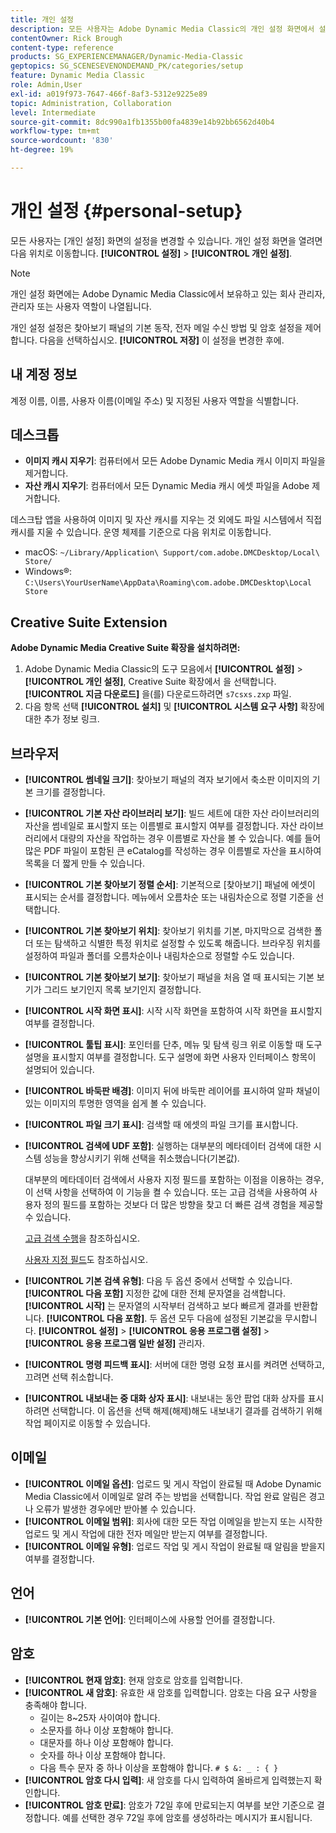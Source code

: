 ```yaml
---
title: 개인 설정
description: 모든 사용자는 Adobe Dynamic Media Classic의 개인 설정 화면에서 설정을 변경할 수 있습니다.
contentOwner: Rick Brough
content-type: reference
products: SG_EXPERIENCEMANAGER/Dynamic-Media-Classic
geptopics: SG_SCENESEVENONDEMAND_PK/categories/setup
feature: Dynamic Media Classic
role: Admin,User
exl-id: a019f973-7647-466f-8af3-5312e9225e89
topic: Administration, Collaboration
level: Intermediate
source-git-commit: 8dc990a1fb1355b00fa4839e14b92bb6562d40b4
workflow-type: tm+mt
source-wordcount: '830'
ht-degree: 19%

---
```


# 개인 설정 {#personal-setup}

모든 사용자는 [개인 설정] 화면의 설정을 변경할 수 있습니다. 개인 설정 화면을 열려면 다음 위치로 이동합니다. **[!UICONTROL 설정]** > **[!UICONTROL 개인 설정]**.

>[!NOTE]
>
>개인 설정 화면에는 Adobe Dynamic Media Classic에서 보유하고 있는 회사 관리자, 관리자 또는 사용자 역할이 나열됩니다.

개인 설정 설정은 찾아보기 패널의 기본 동작, 전자 메일 수신 방법 및 암호 설정을 제어합니다. 다음을 선택하십시오. **[!UICONTROL 저장]** 이 설정을 변경한 후에.

## 내 계정 정보

계정 이름, 이름, 사용자 이름(이메일 주소) 및 지정된 사용자 역할을 식별합니다.

## 데스크톱

* **이미지 캐시 지우기**: 컴퓨터에서 모든 Adobe Dynamic Media 캐시 이미지 파일을 제거합니다.
* **자산 캐시 지우기**: 컴퓨터에서 모든 Dynamic Media 캐시 에셋 파일을 Adobe 제거합니다.

데스크탑 앱을 사용하여 이미지 및 자산 캐시를 지우는 것 외에도 파일 시스템에서 직접 캐시를 지울 수 있습니다. 운영 체제를 기준으로 다음 위치로 이동합니다.

* macOS: `~/Library/Application\ Support/com.adobe.DMCDesktop/Local\ Store/`
* Windows®: `C:\Users\YourUserName\AppData\Roaming\com.adobe.DMCDesktop\Local Store`

## Creative Suite Extension

**Adobe Dynamic Media Creative Suite 확장을 설치하려면:**

1. Adobe Dynamic Media Classic의 도구 모음에서 **[!UICONTROL 설정]** > **[!UICONTROL 개인 설정]**, Creative Suite 확장에서 을 선택합니다. **[!UICONTROL 지금 다운로드]** 을(를) 다운로드하려면 `s7csxs.zxp` 파일.
1. 다음 항목 선택 **[!UICONTROL 설치]** 및 **[!UICONTROL 시스템 요구 사항]** 확장에 대한 추가 정보 링크.

<!--    A readme file is included at the root of the unzipped file to provide you with additional information about the extension.

1. Depending on your installed operating system, do one of the following: -->

<!-- #### Windows

|If you are running|Do this|
|--- |--- |
|Adobe Illustrator 18 in Adobe Creative Cloud 2014|<ul><li>From the root of the unzipped folder, select CC-2014.</li><li>Depending on the bit version of Adobe Illustrator that you are using, select win32 or win64.</li><li>Select libraries > flame, and then copy `aflame.dll` to Adobe Illustrator's executable folder. For example, `C:\Program Files\Adobe\Adobe Illustrator CC 2014\Support Files\Contents\Windows`. </li></ul><br/>**Note**: This example path is for the 64-bit location; the 32-bit location may fall under Program Files (x86) instead. <br/><ul><li>Return to the same libraries folder, select flamingo, and then copy `aflamingo.dll` to the same Adobe Illustrator executable folder that you used in the previous step. </li><li>Return to the win32 or win64 folder that you selected in step 2, and then copy `AdobeS7FXGFileFormat.aip` to Adobe Illustrator's plug-ins folder. For example, `C:\Program Files\Adobe\Adobe Illustrator CC 2014\Plug-ins\Illustrator Formats`. </li></ul> <br/>**Note**: This example path is for the 64-bit location; the 32-bit location may fall under Program Files (x86) instead.|
|Adobe Illustrator 17 in Adobe Creative Cloud|<ul><li>From the root of the unzipped folder, select CC. </li><li>Depending on the bit version of Adobe Illustrator that you are using, select win32 or win64.</li><li> Copy `AdobeS7FXGFileFormat.aip` to Adobe Illustrator's plug-ins folder. For example, `C:\Program Files\Adobe\Adobe Illustrator CC (64 Bit)\Plug-ins\Illustrator Formats`.</li></ul><br/>**Note**: This example path is for the 64-bit location; the 32-bit location may fall under Program Files (x86) instead.|
|Adobe Illustrator 16 in Adobe Creative Suite 6|<ul><li>From the root of the unzipped folder, select 6.0. </li><li>Depending on the bit version of Adobe Illustrator that you are using, select win32 or win64. </li><li>Copy AdobeS7FXGFileFormat.aip to Adobe Illustrator's plug-ins folder. For example, `C:\Program Files\Adobe\Adobe Illustrator CS6 (64 Bit)\Plug-ins\Illustrator Formats`.</li></ul><br/>**Note**: This example path is for the 64-bit location; the 32-bit location may fall under Program Files (x86) instead.|

#### Mac

|If you are running|Do this|
|--- |--- |
|Adobe Illustrator 18 in Adobe Creative Cloud 2014|<ul><li>From the root of the unzipped folder, select CC-2014 > mac64.</li><li>Select libraries > flame, and then copy the `aflame.framework` folder to Adobe Illustrator package contents folder. For example, `/Applications/Adobe Illustrator CC 2014/ Illustrator.app/Contents/Frameworks/`. (To open Adobe Illustrator's package contents folder, right-select on the Adobe illustrator CC 2014 icon and select Show Package Contents from context menu).</li><li>Return to the same libraries folder, select `flamingo`, and then copy the `aflamingo.framework` folder to the same Adobe Illustrator package contents folder that you used in the previous step.</li><li>Return to the mac64 folder that you selected in step 1, and then copy the `AdobeS7FXGFileFormat.aip` folder to Adobe Illustrator's plug-in folder. For example, `/Applications/Adobe Illustrator CC 2014/Plug-ins/Illustrator Formats/`.</li></ul><br/>|
|Adobe Illustrator 17 in Adobe Creative Cloud|<ul><li>From the root of the unzipped folder, select CC > mac64</li><li>Copy the `AdobeS7FXGFileFormat.aip` folder to Adobe Illustrator's plug-in folder. For example, `/Applications/Adobe Illustrator CC/Plug-ins/Illustrator Formats/`.</li></ul><br/>|
|Adobe Illustrator 16 in Adobe Creative Suite 6|<ul><li>From the root of the unzipped folder, select 6.0 > mac64</li><li>Copy the `AdobeS7FXGFileFormat.aip` folder to Adobe Illustrator's plug-in folder. For example, `/Applications/Adobe Illustrator CS6/Plug-ins/Illustrator Formats/`.</li></ul>|

The plug-in is now available for you to use in Adobe Illustrator. -->

## 브라우저

* **[!UICONTROL 썸네일 크기]**: 찾아보기 패널의 격자 보기에서 축소판 이미지의 기본 크기를 결정합니다.
* **[!UICONTROL 기본 자산 라이브러리 보기]**: 빌드 세트에 대한 자산 라이브러리의 자산을 썸네일로 표시할지 또는 이름별로 표시할지 여부를 결정합니다. 자산 라이브러리에서 대량의 자산을 작업하는 경우 이름별로 자산을 볼 수 있습니다. 예를 들어 많은 PDF 파일이 포함된 큰 eCatalog를 작성하는 경우 이름별로 자산을 표시하여 목록을 더 짧게 만들 수 있습니다.
* **[!UICONTROL 기본 찾아보기 정렬 순서]**: 기본적으로 [찾아보기] 패널에 에셋이 표시되는 순서를 결정합니다. 메뉴에서 오름차순 또는 내림차순으로 정렬 기준을 선택합니다.
* **[!UICONTROL 기본 찾아보기 위치]**: 찾아보기 위치를 기본, 마지막으로 검색한 폴더 또는 탐색하고 식별한 특정 위치로 설정할 수 있도록 해줍니다. 브라우징 위치를 설정하여 파일과 폴더를 오름차순이나 내림차순으로 정렬할 수도 있습니다.
* **[!UICONTROL 기본 찾아보기 보기]**: 찾아보기 패널을 처음 열 때 표시되는 기본 보기가 그리드 보기인지 목록 보기인지 결정합니다.
* **[!UICONTROL 시작 화면 표시]**: 시작 시작 화면을 포함하여 시작 화면을 표시할지 여부를 결정합니다.
* **[!UICONTROL 툴팁 표시]**: 포인터를 단추, 메뉴 및 탐색 링크 위로 이동할 때 도구 설명을 표시할지 여부를 결정합니다. 도구 설명에 화면 사용자 인터페이스 항목이 설명되어 있습니다.
* **[!UICONTROL 바둑판 배경]**: 이미지 뒤에 바둑판 레이어를 표시하여 알파 채널이 있는 이미지의 투명한 영역을 쉽게 볼 수 있습니다.
* **[!UICONTROL 파일 크기 표시]**: 검색할 때 에셋의 파일 크기를 표시합니다.
* **[!UICONTROL 검색에 UDF 포함]**: 실행하는 대부분의 메타데이터 검색에 대한 시스템 성능을 향상시키기 위해 선택을 취소했습니다(기본값).

  대부분의 메타데이터 검색에서 사용자 지정 필드를 포함하는 이점을 이용하는 경우, 이 선택 사항을 선택하여 이 기능을 켤 수 있습니다. 또는 고급 검색을 사용하여 사용자 정의 필드를 포함하는 것보다 더 많은 방향을 찾고 더 빠른 검색 경험을 제공할 수 있습니다.

  [고급 검색 수행](searching-assets.md#conducting_an_advanced_search)을 참조하십시오.

  [사용자 지정 필드](application-setup.md#user_defined_fields)도 참조하십시오.

* **[!UICONTROL 기본 검색 유형]**: 다음 두 옵션 중에서 선택할 수 있습니다. **[!UICONTROL 다음 포함]** 지정한 값에 대한 전체 문자열을 검색합니다. **[!UICONTROL 시작]** 는 문자열의 시작부터 검색하고 보다 빠르게 결과를 반환합니다. **[!UICONTROL 다음 포함]**. 두 옵션 모두 다음에 설정된 기본값을 무시합니다. **[!UICONTROL 설정]** > **[!UICONTROL 응용 프로그램 설정]** > **[!UICONTROL 응용 프로그램 일반 설정]** 관리자.
* **[!UICONTROL 명령 피드백 표시]**: 서버에 대한 명령 요청 표시를 켜려면 선택하고, 끄려면 선택 취소합니다.
* **[!UICONTROL 내보내는 중 대화 상자 표시]**: 내보내는 동안 팝업 대화 상자를 표시하려면 선택합니다. 이 옵션을 선택 해제(해제)해도 내보내기 결과를 검색하기 위해 작업 페이지로 이동할 수 있습니다.

## 이메일

* **[!UICONTROL 이메일 옵션]**: 업로드 및 게시 작업이 완료될 때 Adobe Dynamic Media Classic에서 이메일로 알려 주는 방법을 선택합니다. 작업 완료 알림은 경고나 오류가 발생한 경우에만 받아볼 수 있습니다.
* **[!UICONTROL 이메일 범위]**: 회사에 대한 모든 작업 이메일을 받는지 또는 시작한 업로드 및 게시 작업에 대한 전자 메일만 받는지 여부를 결정합니다.
* **[!UICONTROL 이메일 유형]**: 업로드 작업 및 게시 작업이 완료될 때 알림을 받을지 여부를 결정합니다.

## 언어

* **[!UICONTROL 기본 언어]**: 인터페이스에 사용할 언어를 결정합니다.

## 암호

* **[!UICONTROL 현재 암호]**: 현재 암호로 암호를 입력합니다.
* **[!UICONTROL 새 암호]**: 유효한 새 암호를 입력합니다. 암호는 다음 요구 사항을 충족해야 합니다.
   * 길이는 8~25자 사이여야 합니다.
   * 소문자를 하나 이상 포함해야 합니다.
   * 대문자를 하나 이상 포함해야 합니다.
   * 숫자를 하나 이상 포함해야 합니다.
   * 다음 특수 문자 중 하나 이상을 포함해야 합니다. `# $ &: _ : { }`
* **[!UICONTROL 암호 다시 입력]**: 새 암호를 다시 입력하여 올바르게 입력했는지 확인합니다.
* **[!UICONTROL 암호 만료]**: 암호가 72일 후에 만료되는지 여부를 보안 기준으로 결정합니다. 예를 선택한 경우 72일 후에 암호를 생성하라는 메시지가 표시됩니다.
